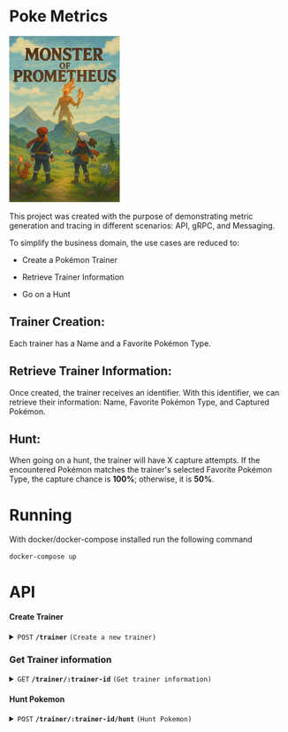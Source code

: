 # Poke Metrics
![Cover](./cover.png "Cover" )

This project was created with the purpose of demonstrating metric generation and tracing in different scenarios: API, gRPC, and Messaging.

To simplify the business domain, the use cases are reduced to:

- Create a Pokémon Trainer

- Retrieve Trainer Information

- Go on a Hunt

## Trainer Creation:
Each trainer has a Name and a Favorite Pokémon Type.

## Retrieve Trainer Information:
Once created, the trainer receives an identifier. With this identifier, we can retrieve their information: Name, Favorite Pokémon Type, and Captured Pokémon.

## Hunt:
When going on a hunt, the trainer will have X capture attempts.
If the encountered Pokémon matches the trainer's selected Favorite Pokémon Type, the capture chance is **100%**; otherwise, it is **50%**.


# Running
With docker/docker-compose installed run the following command 

```
docker-compose up 
```

# API

#### Create Trainer

<details>
 <summary><code>POST</code> <code><b>/trainer</b></code> <code>(Create a new trainer)</code></summary>

##### Parameters

> | name      |  type     | data type               | description                                                           |
> |-----------|-----------|-------------------------|-----------------------------------------------------------------------|
> | name      |  required | string                  | Trainer's name                                                        |
> | favorite_pokemon_type | optional                | Trainer's Favorite Pokemon type | When hunting favorite types, there is a 100% chance of successful capture |

##### Responses

> | http code     | content-type                      | response                                                            |
> |---------------|-----------------------------------|---------------------------------------------------------------------|
> | `200`         | `application/json`                | `{"id": uuid, "name": string, "favorite_pokemon_type": string, pokemons []Pokemon {"id": int32, "name": string, "pokemon-types": []string} }`                                      |
> | `400`         | `application/json`                | `{"error": string, "message": string, "code": int}`                            |
> | `500`         | `application/json`                | ``
</details>

### Get Trainer information
<details>
 <summary><code>GET</code> <code><b>/trainer/:trainer-id</b></code> <code>(Get trainer information)</code></summary>

 ##### Parameters

> | name      |  type     | data type               | description                                                           |
> |-----------|-----------|-------------------------|-----------------------------------------------------------------------|
> | trainer-id|  required | uuid                    | Trainer's Identifier                                                  |

##### Responses

> | http code     | content-type                      | response                                                            |
> |---------------|-----------------------------------|---------------------------------------------------------------------|
> | `200`         | `application/json`                | `{"id": uuid, "name": string, "favorite_pokemon_type": string, pokemons []Pokemon {"id": int32, "name": string, "pokemon-types": []string} }`                                                       |
> | `404`         | `application/json`                | `{"error": string, "message": string, "code": int}`                 |

</details>

#### Hunt Pokemon

<details>
 <summary><code>POST</code> <code><b>/trainer/:trainer-id/hunt</b></code> <code>(Hunt Pokemon)</code></summary>

##### Parameters

> | name      |  type     | data type               | description                                                           |
> |-----------|-----------|-------------------------|-----------------------------------------------------------------------|
> | trainer-id|  required | uuid                    | Trainer's Identifier                                                  |

##### Responses

> | http code     | content-type                      | response                                                            |
> |---------------|-----------------------------------|---------------------------------------------------------------------|
> | `201`         | `application/json`                | ``                                      |
> | `500`         | `application/json`                | ``

</details>